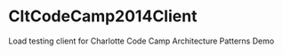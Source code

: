 CltCodeCamp2014Client
=====================

Load testing client for Charlotte Code Camp Architecture Patterns Demo 
